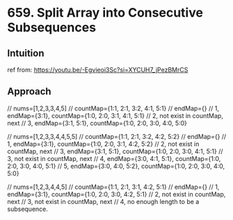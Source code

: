 # 659. Split Array into Consecutive Subsequences

## Intuition
ref from: https://youtu.be/-Egvieoi3Sc?si=XYCUH7_jPezBMrCS

## Approach
// nums=[1,2,3,3,4,5]
// countMap={1:1, 2:1, 3:2, 4:1, 5:1}
// endMap={}
// 1, endMap={3:1}, countMap={1:0, 2:0, 3:1, 4:1, 5:1}
// 2, not exist in countMap, next
// 3, endMap={3:1, 5:1}, countMap={1:0, 2:0, 3:0, 4:0, 5:0}

// nums=[1,2,3,3,4,4,5,5]
// countMap={1:1, 2:1, 3:2, 4:2, 5:2}
// endMap={}
// 1, endMap={3:1}, countMap={1:0, 2:0, 3:1, 4:2, 5:2}
// 2, not exist in countMap, next
// 3, endMap={3:1, 5:1}, countMap={1:0, 2:0, 3:0, 4:1, 5:1}
// 3, not exist in countMap, next
// 4, endMap={3:0, 4:1, 5:1}, countMap={1:0, 2:0, 3:0, 4:0, 5:1}
// 5, endMap={3:0, 4:0, 5:2}, countMap={1:0, 2:0, 3:0, 4:0, 5:0}

// nums=[1,2,3,4,4,5]
// countMap={1:1, 2:1, 3:1, 4:2, 5:1}
// endMap={}
// 1, endMap={3:1}, countMap={1:0, 2:0, 3:0, 4:2, 5:1}
// 2, not exist in countMap, next
// 3, not exist in countMap, next
// 4, no enough length to be a subsequence.